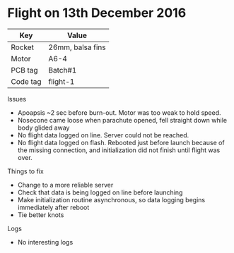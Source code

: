 # Flight on 13th December 2016

| Key | Value |
|-------|-------|
| Rocket | 26mm, balsa fins |
| Motor | A6-4 |
| PCB tag | Batch#1 |
| Code tag | flight-1 |

Issues
* Apoapsis ~2 sec before burn-out. Motor was too weak to hold speed.
* Nosecone came loose when parachute opened, fell straight down while body glided away
* No flight data logged on line. Server could not be reached.
* No flight data logged on flash. Rebooted just before launch because of the missing connection, and initialization did not finish until flight was over.

Things to fix
* Change to a more reliable server
* Check that data is being logged on line before launching
* Make initialization routine asynchronous, so data logging begins immediately after reboot
* Tie better knots

Logs
* No interesting logs
